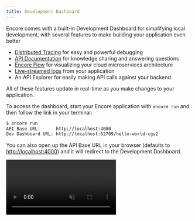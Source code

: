 ```yaml
---
title: Development Dashboard
---
```


Encore comes with a built-in Development Dashboard for simplifying local development, with several features to make building your application even better

* [Distributed Tracing](./tracing) for easy and powerful debugging
* [API Documentation](../develop/api-docs) for knowledge sharing and answering questions
* [Encore Flow](/docs/develop/encore-flow) for visualizing your cloud microservices architecture
* [Live-streamed logs](./logging) from your application
* An API Explorer for easily making API calls against your backend

All of these features update in real-time as you make changes to your application.

To access the dashboard, start your Encore application with `encore run` and then follow the link in your terminal:

```bash
$ encore run
API Base URL:      http://localhost:4000
Dev Dashboard URL: http://localhost:62709/hello-world-cgu2
```

You can also open up the API Base URL in your browser (defaults to [http://localhost:4000](http://localhost:4000)) and it will redirect to the Development Dashboard.

<video autoPlay playsInline loop controls muted className="w-full h-full">
	<source src="/assets/docs/localdevdash.mp4" className="w-full h-full" type="video/mp4" />
</video>
